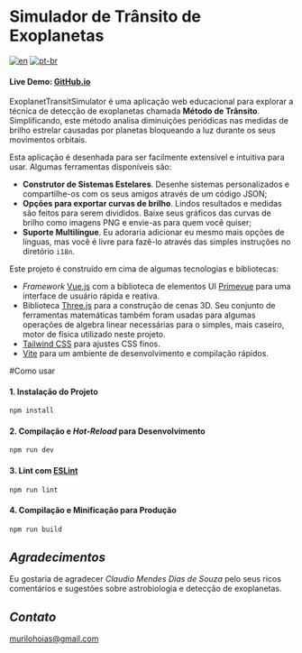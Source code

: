 # Simulador de Trânsito de Exoplanetas

[![en](https://img.shields.io/badge/lang-en-red.svg)](https://github.com/hoiast/ExoplanetTransitSimulator/blob/main/README.md)
[![pt-br](https://img.shields.io/badge/lang-pt--br-green.svg)](https://github.com/hoiast/ExoplanetTransitSimulator/blob/main/README.pt-br.md)

#### Live Demo: [GitHub.io](https://hoiast.github.io/ExoplanetTransitSimulator/) 

ExoplanetTransitSimulator é uma aplicação web educacional para explorar a técnica de detecção de exoplanetas chamada **Método de Trânsito**. Simplificando, este método analisa diminuições periódicas nas medidas de brilho estrelar causadas por planetas bloqueando a luz durante os seus movimentos orbitais.

Esta aplicação é desenhada para ser facilmente extensível e intuitiva para usar. Algumas ferramentas disponíveis são:

- **Construtor de Sistemas Estelares**. Desenhe sistemas personalizados e compartilhe-os com os seus amigos através de um código JSON;
- **Opções para exportar curvas de brilho**. Lindos resultados e medidas são feitos para serem divididos. Baixe seus gráficos das curvas de brilho como imagens PNG e envie-as para quem você quiser;
- **Suporte Multilíngue**. Eu adoraria adicionar eu mesmo mais opções de línguas, mas você é livre para fazê-lo através das simples instruções no diretório `i18n`.

Este projeto é construído em cima de algumas tecnologias e bibliotecas:

- _Framework_ [Vue.js](https://vuejs.org/) com a biblioteca de elementos UI [Primevue](https://primefaces.org/primevue/) para uma interface de usuário rápida e reativa.
- Biblioteca [Three.js](https://threejs.org/) para a construção de cenas 3D. Seu conjunto de ferramentas matemáticas também foram usadas para algumas operações de algebra linear necessárias para o simples, mais caseiro, motor de física utilizado neste projeto.
- [Tailwind CSS](https://tailwindcss.com/) para ajustes CSS finos.
- [Vite](https://vitejs.dev/) para um ambiente de desenvolvimento e compilação rápidos.

#Como usar

#### 1. Instalação do Projeto

```sh
npm install
```

#### 2. Compilação e _Hot-Reload_ para Desenvolvimento

```sh
npm run dev
```

#### 3. Lint com [ESLint](https://eslint.org/)

```sh
npm run lint
```

#### 4. Compilação e Minificação para Produção

```sh
npm run build
```

## _Agradecimentos_

Eu gostaria de agradecer _Claudio Mendes Dias de Souza_ pelo seus ricos comentários e sugestões sobre astrobiologia e detecção de exoplanetas.

## _Contato_

murilohoias@gmail.com
